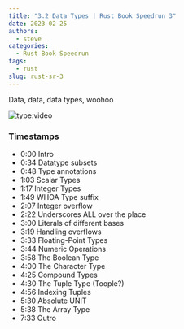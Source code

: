 ```yaml
---
title: "3.2 Data Types | Rust Book Speedrun 3"
date: 2023-02-25
authors:
  - steve
categories:
  - Rust Book Speedrun
tags:
  - rust
slug: rust-sr-3
---
```


Data, data, data types, woohoo

<!-- more -->

![type:video](https://www.youtube.com/embed/2MB6H4n3rsA)

### Timestamps

- 0:00 Intro
- 0:34 Datatype subsets 
- 0:48 Type annotations
- 1:03 Scalar Types
- 1:17 Integer Types
- 1:49 WHOA Type suffix
- 2:07 Integer overflow
- 2:22 Underscores ALL over the place
- 3:00 Literals of different bases
- 3:19 Handling overflows
- 3:33 Floating-Point Types
- 3:44 Numeric Operations
- 3:58 The Boolean Type
- 4:00 The Character Type
- 4:25 Compound Types
- 4:30 The Tuple Type (Toople?)
- 4:56 Indexing Tuples
- 5:30 Absolute UNIT
- 5:38 The Array Type
- 7:33 Outro
